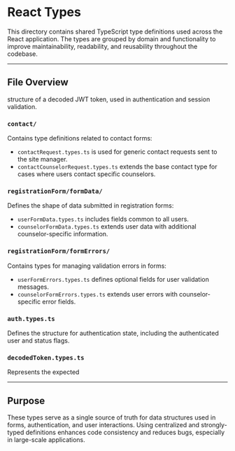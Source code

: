 # React Types

This directory contains shared TypeScript type definitions used across the React application. The types are grouped by domain and functionality to improve maintainability, readability, and reusability throughout the codebase.


---

## File Overview

 structure of a decoded JWT token, used in authentication and session validation.

### `contact/`  
Contains type definitions related to contact forms:
- `contactRequest.types.ts` is used for generic contact requests sent to the site manager.
- `contactCounselorRequest.types.ts` extends the base contact type for cases where users contact specific counselors.

### `registrationForm/formData/`  
Defines the shape of data submitted in registration forms:
- `userFormData.types.ts` includes fields common to all users.
- `counselorFormData.types.ts` extends user data with additional counselor-specific information.

### `registrationForm/formErrors/`  
Contains types for managing validation errors in forms:
- `userFormErrors.types.ts` defines optional fields for user validation messages.
- `counselorFormErrors.types.ts` extends user errors with counselor-specific error fields.

### `auth.types.ts`  
Defines the structure for authentication state, including the authenticated user and status flags.

### `decodedToken.types.ts`  
Represents the expected

---

## Purpose

These types serve as a single source of truth for data structures used in forms, authentication, and user interactions. Using centralized and strongly-typed definitions enhances code consistency and reduces bugs, especially in large-scale applications.


